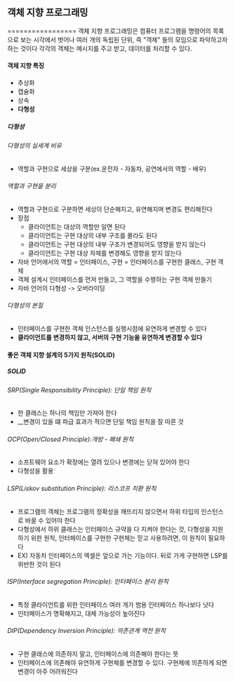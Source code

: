 ## 객체 지향 프로그래밍
=================
객체 지향 프로그래밍은 컴퓨터 프로그램을 명령어의 목록으로 보는 시각에서 벗어나 여러 개의 독립된 단위, 즉 "객체" 들의 모임으로 파악하고자 하는 것이다
각각의 객체는 메시지를 주고 받고, 데이터를 처리할 수 있다.

#### 객체 지향 특징
- 추상화
- 캡슐화
- 상속
- __다형성__

##### 다형성
###### 다형성의 실세계 비유
- 역할과 구현으로 세상을 구분(ex.운전자 - 자동차, 공연에서의 역할 - 배우)
###### 역할과 구현을 분리
- 역할과 구현으로 구분하면 세상이 단순해지고, 유연해지며 변경도 편리해진다
- 장점
  - 클라이언트는 대상의 역할만 알면 된다
  - 클라이언트는 구현 대상의 내부 구조를 몰라도 된다
  - 클라이언트는 구현 대상의 내부 구조가 변경되어도 영향을 받지 않는다
  - 클라이언트는 구현 대상 자체를 변경해도 영향을 받지 않는다
- 자바 언어에서의 역할 = 인터페이스, 구현 = 인터페이스를 구현한 클래스, 구현 객체
- 객체 설계시 인터페이스를 먼저 만들고, 그 역할을 수행하는 구현 객체 만들기
- 자바 언어의 다형성 -> 오버라이딩
###### 다형성의 본질
- 인터페이스를 구현한 객체 인스턴스를 실행시점에 유연하게 변경할 수 있다
- __클라이언트를 변경하지 않고, 서버의 구현 기능을 유연하게 변경할 수 있다__

#### 좋은 객체 지향 설계의 5가지 원칙(SOLID)

##### SOLID
###### SRP(Single Responsibility Principle): 단일 책임 원칙
- 한 클래스는 하나의 책임만 가져야 한다
- __변경이 있을 떄 파급 효과가 적으면 단일 책임 원칙을 잘 따른 것

###### OCP(Open/Closed Principle):개방 - 폐쇄 원칙
- 소프트웨어 요소가 확장에는 열려 있으나 변경에는 닫혀 있어야 한다
- 다형성을 활용

###### LSP(Liskov substitution Principle): 리스코프 치환 원칙
- 프로그램의 객체는 프로그램의 정확성을 깨뜨리지 않으면서 하위 타입의 인스턴스로 바꿀 수 있어야 한다
- 다형성에서 하위 클래스는 인터페이스 규약을 다 지켜야 한다는 것, 다형성을 지원하기 위한 원칙, 인터페이스를 구현한 구현체는 믿고 사용하려면, 이 원칙이 필요하다
- EX) 자동차 인터페이스의 엑셀은 앞으로 가는 기능이다. 뒤로 가게 구현하면 LSP를 위반한 것이 된다

###### ISP(Interface segregation Principle): 인터페이스 분리 원칙
- 특정 클라이언트를 위한 인터페이스 여러 개가 범용 인터페이스 하나보다 낫다
- 인터페이스가 명확해지고, 대체 가능성이 높아진다

###### DIP(Dependency Inversion Principle): 의존관계 역전 원칙
- 구현 클래스에 의존하지 말고, 인터페이스에 의존해야 한다는 뜻
- 인터페이스에 의존해야 유연하게 구현체를 변경할 수 있다. 구현체에 의존하게 되면 변경이 아주 어려워진다

